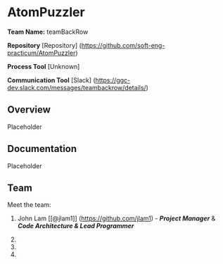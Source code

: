 # AtomPuzzler

**Team Name:** teamBackRow

**Repository** [Repository] (https://github.com/soft-eng-practicum/AtomPuzzler)

**Process Tool** [Unknown]

**Communication Tool** [Slack] (https://ggc-dev.slack.com/messages/teambackrow/details/)

## Overview
Placeholder

## Documentation
Placeholder

## Team

Meet the team:

1. John Lam [[@jlam1]] (https://github.com/jlam1) - ***Project Manager*** & ***Code Architecture & Lead Programmer***
    
2. 

3. 

4. 
    